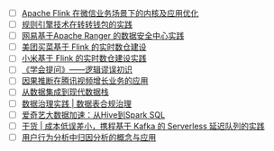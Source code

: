 - [ ] [Apache Flink 在微信业务场景下的内核及应用优化](https://mp.weixin.qq.com/s/kVsyDaGXLG3KWQgX4bAYAg)
- [ ] [规则引擎技术在转转钱包的实践](https://mp.weixin.qq.com/s/UUeADomezv5E-42n79vLng)
- [ ] [网易基于Apache Ranger 的数据安全中心实践](https://mp.weixin.qq.com/s/qqq9BYf-HLK6wZM2TuHAPw)
- [ ] [美团买菜基于 Flink 的实时数仓建设](https://mp.weixin.qq.com/s/XTd5KVESrZgTcmoR6upcPg)
- [ ] [小米基于 Flink 的实时数仓建设实践](https://mp.weixin.qq.com/s/FqmIynf3ap0VBElxvRYAew)
- [ ] [《学会提问》——逻辑谬误初识](https://mp.weixin.qq.com/s/KrbbnFlcJ2TNyLdHienbnw)
- [ ] [因果推断在腾讯视频增长业务的应用](https://mp.weixin.qq.com/s/Dh5Fqy_KSJD3psUdFkWo7Q)
- [ ] [从数据集成到现代数据栈](https://mp.weixin.qq.com/s/HH1w-imIIOhEBu1GqYwkCw)
- [ ] [数据治理实践 | 数据表合规治理](https://mp.weixin.qq.com/s/5ImY5niYNOb_VpicUcasCg)
- [ ] [爱奇艺大数据加速：从Hive到Spark SQL](https://mp.weixin.qq.com/s/DkT6pGMEOnkentqbOUgTlQ)
- [ ] [干货 | 成本低误差小，携程基于 Kafka 的 Serverless 延迟队列的实践](https://mp.weixin.qq.com/s/HJRLVTNNrRH-u6zPx7R_mA)
- [ ] [用户行为分析中归因分析的概念与应用](https://mp.weixin.qq.com/s/1vQNRVPVOHcVkSL1osxJ7g)
